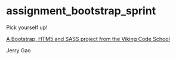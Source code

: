 assignment_bootstrap_sprint
===========================

Pick yourself up!

[A Bootstrap, HTM5 and SASS project from the Viking Code School](http://www.vikingcodeschool.com)

Jerry Gao
